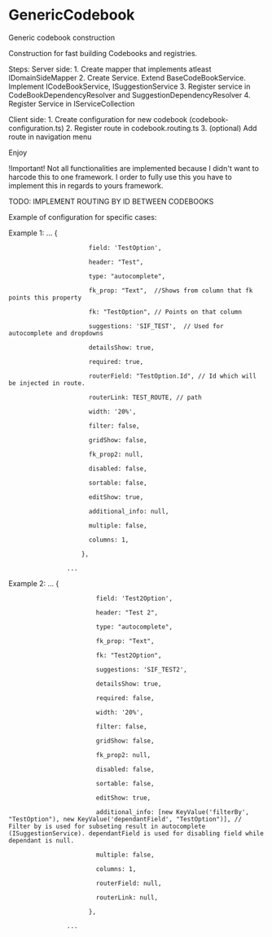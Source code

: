 # GenericCodebook
Generic codebook construction


Construction for fast building Codebooks and registries.

Steps:
  Server side:
    1. Create mapper that implements atleast IDomainSideMapper
    2. Create Service. 
        Extend BaseCodeBookService.
        Implement ICodeBookService, ISuggestionService
    3. Register service in CodeBookDependencyResolver and SuggestionDependencyResolver
    4. Register Service in IServiceCollection

  Client side:
    1. Create configuration for new codebook (codebook-configuration.ts)
    2. Register route in codebook.routing.ts
    3. (optional) Add route in navigation menu
    
Enjoy
 
 
 !Important!
 Not all functionalities are implemented because I didn't want to harcode this to one framework. 
 I order to fully use this you have to implement this in regards to yours framework.
 
 TODO: IMPLEMENT ROUTING BY ID BETWEEN CODEBOOKS
  
  
  Example of configuration for specific cases:
  
 Example 1:
                    ...
                        {
                        
                          field: 'TestOption',
                          
                          header: "Test",
                          
                          type: "autocomplete",
                          
                          fk_prop: "Text",  //Shows from column that fk points this property
                          
                          fk: "TestOption", // Points on that column
                          
                          suggestions: 'SIF_TEST',  // Used for autocomplete and dropdowns
                          
                          detailsShow: true,
                          
                          required: true,
                          
                          routerField: "TestOption.Id", // Id which will be injected in route.
                          
                          routerLink: TEST_ROUTE, // path
                          
                          width: '20%',
                          
                          filter: false,
                          
                          gridShow: false,
                          
                          fk_prop2: null,
                          
                          disabled: false,
                          
                          sortable: false,
                          
                          editShow: true,
                          
                          additional_info: null,
                          
                          multiple: false,
                          
                          columns: 1,
                          
                        },
                        
                    ...
                    
 Example 2:
                    ...
                          {
                          
                            field: 'Test2Option',
                            
                            header: "Test 2",
                            
                            type: "autocomplete",
                            
                            fk_prop: "Text",
                            
                            fk: "Test2Option",
                            
                            suggestions: 'SIF_TEST2',
                            
                            detailsShow: true,
                            
                            required: false,
                            
                            width: '20%',
                            
                            filter: false,
                            
                            gridShow: false,
                            
                            fk_prop2: null,
                            
                            disabled: false,
                            
                            sortable: false,
                            
                            editShow: true,
                            
                            additional_info: [new KeyValue('filterBy', "TestOption"), new KeyValue('dependantField', "TestOption")], // Filter by is used for subseting result in autocomplete (ISuggestionService). dependantField is used for disabling field while dependant is null. 
                            
                            multiple: false,
                            
                            columns: 1,
                            
                            routerField: null,
                            
                            routerLink: null,
                            
                          },
                          
                    ...
                    
